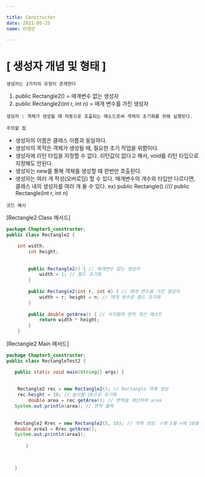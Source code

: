 ```yaml
---

title: Constructer
date: 2021-05-25
name: 이현곤

---
```

# [ 생성자 개념 및 형태 ] 

` 생성자는 2가지의 유형이 존재한다 `

1. public Rectangle2()  = 매개변수 없는 생성자 
2. public Rectangle2(int r, int n)  = 매개 변수를 가진 생성자

` 생성자 : 객체가 생성될 때 자동으로 호출되는 메소드로써 객체의 초기화를 위해 실행된다. `

` 주의할 점 `
* 생성자의 이름은 클래스 이름과 동일하다.
* 생성자의 목적은 객체가 생성될 때, 필요한 초기 작업을 위함이다.
* 생성자에 리턴 타입을 지정할 수 없다. 리턴값이 없다고 해서, void를 리턴 타입으로 지정해도 안된다.
* 생성자는 new를 통해 객체를 생성할 때 한번만 호출된다.
* 생성자는 여러 개 작성(오버로딩) 할 수 있다.
  매개변수의 개수와 타입만 다르다면, 클래스 내의 생성자를 여러 개 둘 수 있다.
  ex) public Rectangle()  ////  public Rectangle(int r, int n)
      
` 코드 예시 `

[Rectangle2 Class 메서드] 

```java
package Chapter5_constructer;
public class Rectangle2 {

	int width;
        int height;
	
       
	    public Rectangle2() { // 매개변수 없는 생성자
	        width = 1; // 필드 초기화
	    }
	 
	    public Rectangle2(int r, int n) { // 매개 변수를 가진 생성자
	        width = r; height = n; // 매개 변수로 필드 초기화
	    }
	    
	    public double getArea() { // 사각형의 면적 계산 메소드
	        return width * height;
	    }
	}
  ```
 [Rectangle2 Main 메서드] 
 
 ```java
 package Chapter5_constructer;
 public class RectangleTest2 {

	public static void main(String[] args) {
	
		
	 Rectangle2 rec = new Rectangle2(); // Rectangle 객체 생성
	 rec.height = 20; // 높이를 20으로 초기화
         double area = rec.getArea(); // 면적을 계산하여 area 
	System.out.println(area); // 면적 출력
		 
		 
	Rectangle2 Rrec = new Rectangle2(5, 10); // 객체 생성. r에 5를 n에 10을 넣어 초기화.
	double area1 = Rrec.getArea();
	System.out.println(area1);
	 
	    }
	

		  
	}
 ```		
